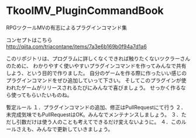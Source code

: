 # TkoolMV_PluginCommandBook
RPGツクールMVの有志によるプラグインコマンド集

コンセプトはこちら
http://qiita.com/triacontane/items/7a3e6b169b0f94a7d1a6

このリポジトリは、プログラムに詳しくなくできれば触りたくないツクラーさんのために、
わかりやすく使いやすいプラグインコマンドを作ってみんなで共有しよう、という目的で作りました。
自分のゲームを作る際に作ったいい感じのプラグインコマンドをぜひ追加していって下さい。
そしてこのプラグインが使われたゲームがリリースされるたびにみんなで喜びましょう。
せっかく作るなら使ってもらいたいものね。

暫定ルール
１．プラグインコマンドの追加、修正はPullRequestにて行う
２．未完成気味でもPullRequestはOK。みんなでメンテナンスしましょう。
３．ただし引数だけは使う人のことも考えてできるだけ変えないように。
４．このルールさえも、みんなで更新していきましょう。
